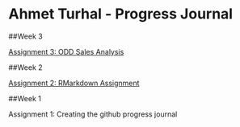 # Ahmet Turhal - Progress Journal

##Week 3

[Assignment 3: ODD Sales Analysis](https://mef-bda503.github.io/pj18-aturhal/ODD_Assignment.html)

##Week 2

[Assignment 2: RMarkdown Assignment](https://mef-bda503.github.io/pj18-aturhal/Ahmet_Turhal_BDA503_As1.html)

##Week 1

Assignment 1: Creating the github progress journal
